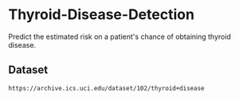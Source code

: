 # Thyroid-Disease-Detection
Predict the estimated risk on a patient's chance of obtaining thyroid disease.


## Dataset

```
https://archive.ics.uci.edu/dataset/102/thyroid+disease

```

